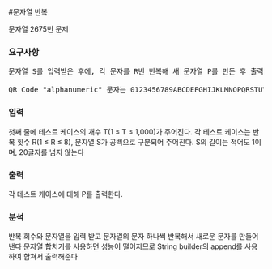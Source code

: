 #문자열 반복
<p>
문자열 2675번 문제
</p>

### 요구사항

<pre>
문자열 S를 입력받은 후에, 각 문자를 R번 반복해 새 문자열 P를 만든 후 출력하는 프로그램을 작성하시오. 즉, 첫 번째 문자를 R번 반복하고, 두 번째 문자를 R번 반복하는 식으로 P를 만들면 된다. S에는 QR Code "alphanumeric" 문자만 들어있다.

QR Code "alphanumeric" 문자는 0123456789ABCDEFGHIJKLMNOPQRSTUVWXYZ\$%*+-./: 이다.
</pre>


### 입력
첫째 줄에 테스트 케이스의 개수 T(1 ≤ T ≤ 1,000)가 주어진다. 각 테스트 케이스는 반복 횟수 R(1 ≤ R ≤ 8), 문자열 S가 공백으로 구분되어 주어진다. S의 길이는 적어도 1이며, 20글자를 넘지 않는다

### 출력
각 테스트 케이스에 대해 P를 출력한다.

### 분석
반복 회수와 문자열을 입력 받고 문자열의 문자 하나씩 반복해서 새로운 문자를 만들어낸다
문자열 합치기를 사용하면 성능이 떨어지므로 
String builder의 append를 사용하여 합쳐서 출력해준다


</br>
<pre>

 <pre>

